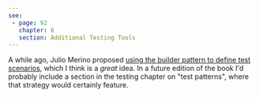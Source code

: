 ```yaml
---
see:
 - page: 92
   chapter: 6
   section: Additional Testing Tools
---
```

A while ago, Julio Merino proposed [using the builder pattern to define
test
scenarios](https://jmmv.dev/2020/12/builder-pattern-for-tests.html),
which I think is a _great_ idea. In a future edition of the book I'd
probably include a section in the testing chapter on "test patterns",
where that strategy would certainly feature.

